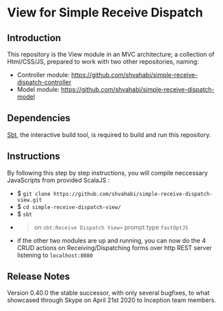 # View for Simple Receive Dispatch

## Introduction
This repository is the View module in an MVC architecture; a collection of Html/CSS/JS, prepared to work with two other repositories, naming:
- Controller module: https://github.com/shvahabi/simple-receive-dispatch-controller
- Model module: https://github.com/shvahabi/simple-receive-dispatch-model

## Dependencies
[Sbt](https://www.scala-sbt.org/), the interactive build tool, is required to build and run this repository.

## Instructions
By following this step by step instructions, you will compile neccessary JavaScripts from provided ScalaJS :
- $ `git clone https://github.com/shvahabi/simple-receive-dispatch-view.git`
- $ `cd simple-receive-dispatch-view/`
- $ `sbt`
- > on `sbt:Receive Dispatch View>` prompt type `fastOptJS`
- if the other two modules are up and running, you can now do the 4 CRUD actions on Receiving/Dispatching forms over http REST server listening to `localhost:8080` 

## Release Notes
Version 0.40.0 the stable successor, with only several bugfixes, to what showcased through Skype on April 21st 2020 to Inception team members.
